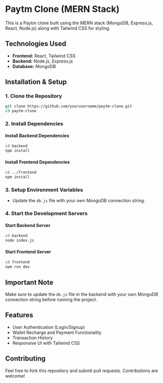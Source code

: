 # Paytm Clone (MERN Stack)

This is a Paytm clone built using the MERN stack (MongoDB, Express.js, React, Node.js) along with Tailwind CSS for styling.

## Technologies Used

- **Frontend:** React, Tailwind CSS
- **Backend:** Node.js, Express.js
- **Database:** MongoDB

## Installation & Setup

### 1. Clone the Repository

```bash
git clone https://github.com/yourusername/paytm-clone.git
cd paytm-clone
```

### 2. Install Dependencies

#### Install Backend Dependencies

```bash
cd backend
npm install
```

#### Install Frontend Dependencies

```bash
cd ../frontend
npm install
```

### 3. Setup Environment Variables

- Update the `db.js` file with your own MongoDB connection string.

### 4. Start the Development Servers

#### Start Backend Server

```bash
cd backend
node index.js
```

#### Start Frontend Server

```bash
cd frontend
npm run dev
```

## Important Note

Make sure to update the `db.js` file in the backend with your own MongoDB connection string before running the project.

## Features

- User Authentication (Login/Signup)
- Wallet Recharge and Payment Functionality
- Transaction History
- Responsive UI with Tailwind CSS

## Contributing

Feel free to fork this repository and submit pull requests. Contributions are welcome!
